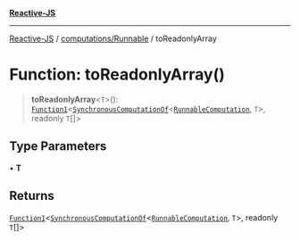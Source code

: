[**Reactive-JS**](../../../README.md)

***

[Reactive-JS](../../../README.md) / [computations/Runnable](../README.md) / toReadonlyArray

# Function: toReadonlyArray()

> **toReadonlyArray**\<`T`\>(): [`Function1`](../../../functions/type-aliases/Function1.md)\<[`SynchronousComputationOf`](../../type-aliases/SynchronousComputationOf.md)\<[`RunnableComputation`](../interfaces/RunnableComputation.md), `T`\>, readonly `T`[]\>

## Type Parameters

• **T**

## Returns

[`Function1`](../../../functions/type-aliases/Function1.md)\<[`SynchronousComputationOf`](../../type-aliases/SynchronousComputationOf.md)\<[`RunnableComputation`](../interfaces/RunnableComputation.md), `T`\>, readonly `T`[]\>
